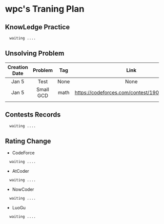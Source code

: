 # wpc's Traning Plan
## KnowLedge Practice
```latex
  waiting ....
```
## Unsolving Problem
| Creation Date|   Problem    |      Tag     |    Link      |   Difficulty |   Status     |
| :----------: | :----------: | :----------: | :----------: | :----------: | :----------: |
| Jan 5 | Test         | None         | None            |   0       |    *Accepted* |         |      
|       Jan 5        |        Small GCD      |      math      |        https://codeforces.com/contest/1900/problem/D       |       cf2000      |      *Unaccepted*         |
|              |              |              |               |             |              |


## Contests Records
```latex
  waiting ....
```
## Rating Change
- CodeForce
```latex
  waiting ....
```
- AtCoder
```latex
  waiting ....
```
- NowCoder
```latex
  waiting ....
```
- LuoGu
```latex
  waiting ....
```
